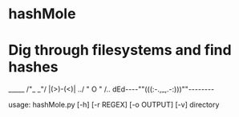 # hashMole
<h1>Dig through filesystems and find hashes</h1>

<p>
                      _____
                    /"_   _"/
                    |(>)-(<)|
                 ../  " O "  /..
        dEd----""(((:-.,_,.-:)))""--------
</p>
        
<p>usage: hashMole.py [-h] [-r REGEX] [-o OUTPUT] [-v] directory</p>
